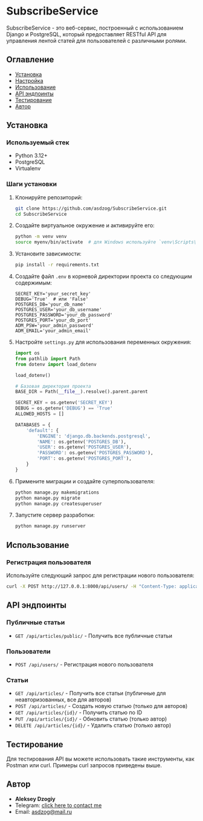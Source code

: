 # SubscribeService

SubscribeService - это веб-сервис, построенный с использованием Django и PostgreSQL, который предоставляет RESTful API для управления лентой статей для пользователей с различными ролями.

## Оглавление
- [Установка](#установка)
- [Настройка](#настройка)
- [Использование](#использование)
- [API эндпоинты](#api-эндпоинты)
- [Тестирование](#тестирование)
- [Автор](#автор)

## Установка

### Используемый стек
- Python 3.12+
- PostgreSQL
- Virtualenv

### Шаги установки
1. Клонируйте репозиторий:
    ```bash
    git clone https://github.com/asdzog/SubscribeService.git
    cd SubscribeService
    ```

2. Создайте виртуальное окружение и активируйте его:
    ```bash
    python -m venv venv
    source myenv/bin/activate  # для Windows используйте `venv\Scripts\activate`
    ```

3. Установите зависимости:
    ```bash
    pip install -r requirements.txt
    ```

4. Создайте файл `.env` в корневой директории проекта со следующим содержимым:
    ```env
    SECRET_KEY='your_secret_key'
    DEBUG='True'  # или 'False'
    POSTGRES_DB='your_db_name'
    POSTGRES_USER='your_db_username'
    POSTGRES_PASSWORD='your_db_password'
    POSTGRES_PORT='your_db_port'
    ADM_PSW='your_admin_password'
    ADM_EMAIL='your_admin_email'
    ```

5. Настройте `settings.py` для использования переменных окружения:
    ```python
    import os
    from pathlib import Path
    from dotenv import load_dotenv

    load_dotenv()

    # Базовая директория проекта
    BASE_DIR = Path(__file__).resolve().parent.parent

    SECRET_KEY = os.getenv('SECRET_KEY')
    DEBUG = os.getenv('DEBUG') == 'True'
    ALLOWED_HOSTS = []

    DATABASES = {
        'default': {
            'ENGINE': 'django.db.backends.postgresql',
            'NAME': os.getenv('POSTGRES_DB'),
            'USER': os.getenv('POSTGRES_USER'),
            'PASSWORD': os.getenv('POSTGRES_PASSWORD'),
            'PORT': os.getenv('POSTGRES_PORT'),
        }
    }
    ```

6. Примените миграции и создайте суперпользователя:
    ```bash
    python manage.py makemigrations
    python manage.py migrate
    python manage.py createsuperuser
    ```

7. Запустите сервер разработки:
    ```bash
    python manage.py runserver
    ```

## Использование

### Регистрация пользователя
Используйте следующий запрос для регистрации нового пользователя:
```bash
curl -X POST http://127.0.0.1:8000/api/users/ -H "Content-Type: application/json" -d '{"email": "user@example.com", "password": "Password123"}'
   ```
## API эндпоинты

### Публичные статьи
* `GET /api/articles/public/` - Получить все публичные статьи

### Пользователи
* `POST /api/users/` - Регистрация нового пользователя

### Статьи
* `GET /api/articles/` - Получить все статьи (публичные для неавторизованных, все для авторов)
* `POST /api/articles/` - Создать новую статью (только для авторов)
* `GET /api/articles/{id}/` - Получить статью по ID
* `PUT /api/articles/{id}/` - Обновить статью (только автор)
* `DELETE /api/articles/{id}/` - Удалить статью (только автор)

## Тестирование

Для тестирования API вы можете использовать такие инструменты, как Postman или curl. Примеры curl запросов приведены выше.

## Автор

* **Aleksey Dzogiy**
* Telegram: [click here to contact me](https://t.me/aleksey_dz)
* Email: asdzog@mail.ru

